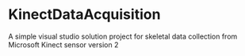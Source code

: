 # KinectDataAcquisition
A simple visual studio solution project for skeletal data collection from Microsoft Kinect sensor version 2
